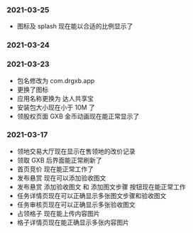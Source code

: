 ### 2021-03-25
* 图标及 splash 现在能以合适的比例显示了

### 2021-03-24

### 2021-03-23
* 包名修改为 com.drgxb.app
* 更换了图标
* 应用名称更换为 达人共享宝
* 安装包大小现在小于 10M 了
* 领股权页面 GXB 金币动画现在能正常显示了


### 2021-03-17
* 领地交易大厅现在显示在售领地的改价记录
* 领取 GXB 后界面能正常刷新了
* 首页竞价 现在能正常工作了
* 发布悬赏 现在可以添加验收图文
* 发布悬赏 添加验收图文 和 添加图文步骤 按钮现在能正常工作
* 任务详情页现在可以正确显示多张图文步骤和验收图文
* 任务审核页现在可以正确显示多张验收图文
* 占领格子 现在能上传内容图片
* 格子详情页现在能正确显示多张内容图片
